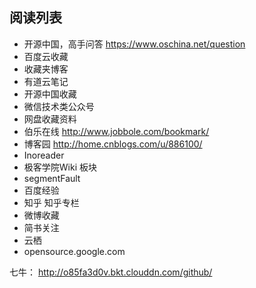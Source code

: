 

## 阅读列表

- 开源中国，高手问答 https://www.oschina.net/question
- 百度云收藏
- 收藏夹博客
- 有道云笔记
- 开源中国收藏
- 微信技术类公众号
- 网盘收藏资料
- 伯乐在线  http://www.jobbole.com/bookmark/
- 博客园   http://home.cnblogs.com/u/886100/
- Inoreader
- 极客学院Wiki 板块
- segmentFault
- 百度经验
- 知乎 知乎专栏
- 微博收藏
- 简书关注
- 云栖
- opensource.google.com

七牛： http://o85fa3d0v.bkt.clouddn.com/github/

